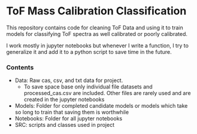 # ToF Mass Calibration Classification

This repository contains code for cleaning ToF Data and using it to train models
for classifying ToF spectra as well calibrated or poorly calibrated.

I work mostly in jupyter notebooks but whenever I write a function, I try to generalize
it and add it to a python script to save time in the future.

### Contents

+ Data: Raw cas, csv, and txt data for project. 
    + To save space base only individual file datasets and processed_cas.csv are included. Other files are rarely used and are created in the jupyter notebooks
+ Models: Folder for completed candidate models or models which take so long to train that saving them is worthwhile
+ Notebooks: Folder for all jupyter notebooks
+ SRC: scripts and classes used in project
